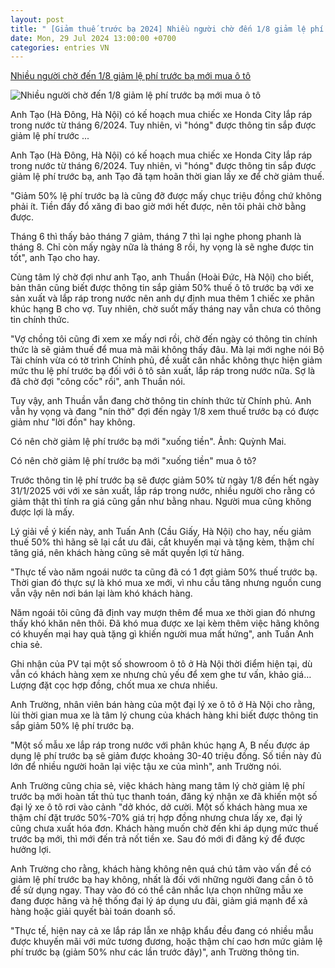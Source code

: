 ```yaml
---
layout: post
title: " [Giảm thuế trước bạ 2024] Nhiều người chờ đến 1/8 giảm lệ phí trước bạ mới mua ô tô"
date: Mon, 29 Jul 2024 13:00:00 +0700
categories: entries VN
---
```

[Nhiều người chờ đến 1/8 giảm lệ phí trước bạ mới mua ô tô](https://suckhoedoisong.vn/nhieu-nguoi-nin-tho-cho-giam-le-phi-truoc-ba-de-mua-o-to-169240729170053945.htm)

![Nhiều người chờ đến 1/8 giảm lệ phí trước bạ mới mua ô tô](https://suckhoedoisong.qltns.mediacdn.vn/zoom/600_315/324455921873985536/2024/7/29/z5679350768188b5c599887475229d29019fd096a61275-172224679318889234424-0-0-500-800-crop-17222468551761448015007.jpg)

Anh Tạo (Hà Đông, Hà Nội) có kế hoạch mua chiếc xe Honda City lắp ráp trong nước từ tháng 6/2024. Tuy nhiên, vì "hóng" được thông tin sắp được giảm lệ phí trước ...

Anh Tạo (Hà Đông, Hà Nội) có kế hoạch mua chiếc xe Honda City lắp ráp trong nước từ tháng 6/2024. Tuy nhiên, vì "hóng" được thông tin sắp được giảm lệ phí trước bạ, anh Tạo đã tạm hoãn thời gian lấy xe để chờ giảm thuế.

"Giảm 50% lệ phí trước bạ là cũng đỡ được mấy chục triệu đồng chứ không phải ít. Tiền đấy đổ xăng đi bao giờ mới hết được, nên tôi phải chờ bằng được.

Tháng 6 thì thấy bảo tháng 7 giảm, tháng 7 thì lại nghe phong phanh là tháng 8. Chỉ còn mấy ngày nữa là tháng 8 rồi, hy vọng là sẽ nghe được tin tốt", anh Tạo cho hay.

Cùng tâm lý chờ đợi như anh Tạo, anh Thuần (Hoài Đức, Hà Nội) cho biết, bản thân cũng biết được thông tin sắp giảm 50% thuế ô tô trước bạ với xe sản xuất và lắp ráp trong nước nên anh dự định mua thêm 1 chiếc xe phân khúc hạng B cho vợ. Tuy nhiên, chờ suốt mấy tháng nay vẫn chưa có thông tin chính thức.

"Vợ chồng tôi cũng đi xem xe mấy nơi rồi, chờ đến ngày có thông tin chính thức là sẽ giảm thuế để mua mà mãi không thấy đâu. Mà lại mới nghe nói Bộ Tài chính vừa có tờ trình Chính phủ, đề xuất cân nhắc không thực hiện giảm mức thu lệ phí trước bạ đối với ô tô sản xuất, lắp ráp trong nước nữa. Sợ là đã chờ đợi "công cốc" rồi", anh Thuần nói.

Tuy vậy, anh Thuần vẫn đang chờ thông tin chính thức từ Chính phủ. Anh vẫn hy vọng và đang "nín thở" đợi đến ngày 1/8 xem thuế trước bạ có được giảm như "lời đồn" hay không.

Có nên chờ giảm lệ phí trước bạ mới "xuống tiền". Ảnh: Quỳnh Mai.

Có nên chờ giảm lệ phí trước bạ mới "xuống tiền" mua ô tô?

Trước thông tin lệ phí trước bạ sẽ được giảm 50% từ ngày 1/8 đến hết ngày 31/1/2025 với với xe sản xuất, lắp ráp trong nước, nhiều người cho rằng có giảm thật thì tính ra giá cũng gần như bằng nhau. Người mua cũng không được lợi là mấy.

Lý giải về ý kiến này, anh Tuấn Anh (Cầu Giấy, Hà Nội) cho hay, nếu giảm thuế 50% thì hãng sẽ lại cắt ưu đãi, cắt khuyến mại và tặng kèm, thậm chí tăng giá, nên khách hàng cũng sẽ mất quyền lợi từ hãng.

"Thực tế vào năm ngoái nước ta cũng đã có 1 đợt giảm 50% thuế trước bạ. Thời gian đó thực sự là khó mua xe mới, vì nhu cầu tăng nhưng nguồn cung vẫn vậy nên nơi bán lại làm khó khách hàng.

Năm ngoái tôi cũng đã định vay mượn thêm để mua xe thời gian đó nhưng thấy khó khăn nên thôi. Đã khó mua được xe lại kèm thêm việc hãng không có khuyến mại hay quà tặng gì khiến người mua mất hứng", anh Tuấn Anh chia sẻ.

Ghi nhận của PV tại một số showroom ô tô ở Hà Nội thời điểm hiện tại, dù vẫn có khách hàng xem xe nhưng chủ yếu để xem ghe tư vấn, khảo giá… Lượng đặt cọc hợp đồng, chốt mua xe chưa nhiều.

Anh Trường, nhân viên bán hàng của một đại lý xe ô tô ở Hà Nội cho rằng, lùi thời gian mua xe là tâm lý chung của khách hàng khi biết được thông tin sắp giảm 50% lệ phí trước bạ.

"Một số mẫu xe lắp ráp trong nước với phân khúc hạng A, B nếu được áp dụng lệ phí trước bạ sẽ giảm được khoảng 30-40 triệu đồng. Số tiền này đủ lớn để nhiều người hoãn lại việc tậu xe của mình", anh Trường nói.

Anh Trường cũng chia sẻ, việc khách hàng mang tâm lý chờ giảm lệ phí trước bạ mới hoàn tất thủ tục thanh toán, đăng ký nhận xe đã khiến một số đại lý xe ô tô rơi vào cảnh "dở khóc, dở cười. Một số khách hàng mua xe thậm chí đặt trước 50%-70% giá trị hợp đồng nhưng chưa lấy xe, đại lý cũng chưa xuất hóa đơn. Khách hàng muốn chờ đến khi áp dụng mức thuế trước bạ mới, thì mới đến trả nốt tiền xe. Sau đó mới đi đăng ký để được hưởng lợi.

Anh Trường cho rằng, khách hàng không nên quá chú tâm vào vấn đề có giảm lệ phí trước bạ hay không, nhất là đối với những người đang cần ô tô để sử dụng ngay. Thay vào đó có thể cân nhắc lựa chọn những mẫu xe đang được hãng và hệ thống đại lý áp dụng ưu đãi, giảm giá mạnh để xả hàng hoặc giải quyết bài toán doanh số.

"Thực tế, hiện nay cả xe lắp ráp lẫn xe nhập khẩu đều đang có nhiều mẫu được khuyến mãi với mức tương đương, hoặc thậm chí cao hơn mức giảm lệ phí trước bạ (giảm 50% như các lần trước đây)", anh Trường thông tin.

